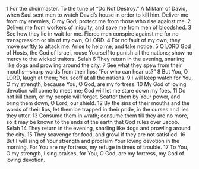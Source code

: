 1	For the choirmaster. To the tune of “Do Not Destroy.” A Miktam of David, when Saul sent men to watch David’s house in order to kill him. Deliver me from my enemies, O my God; protect me from those who rise against me.
2	Deliver me from workers of iniquity, and save me from men of bloodshed.
3	See how they lie in wait for me. Fierce men conspire against me for no transgression or sin of my own, O LORD.
4	For no fault of my own, they move swiftly to attack me. Arise to help me, and take notice.
5	O LORD God of Hosts, the God of Israel, rouse Yourself to punish all the nations; show no mercy to the wicked traitors. Selah
6	They return in the evening, snarling like dogs and prowling around the city.
7	See what they spew from their mouths—sharp words from their lips: “For who can hear us?”
8	But You, O LORD, laugh at them; You scoff at all the nations.
9	I will keep watch for You, O my strength, because You, O God, are my fortress.
10	My God of loving devotion will come to meet me; God will let me stare down my foes.
11	Do not kill them, or my people will forget. Scatter them by Your power, and bring them down, O Lord, our shield.
12	By the sins of their mouths and the words of their lips, let them be trapped in their pride, in the curses and lies they utter.
13	Consume them in wrath; consume them till they are no more, so it may be known to the ends of the earth that God rules over Jacob. Selah
14	They return in the evening, snarling like dogs and prowling around the city.
15	They scavenge for food, and growl if they are not satisfied.
16	But I will sing of Your strength and proclaim Your loving devotion in the morning. For You are my fortress, my refuge in times of trouble.
17	To You, O my strength, I sing praises, for You, O God, are my fortress, my God of loving devotion.